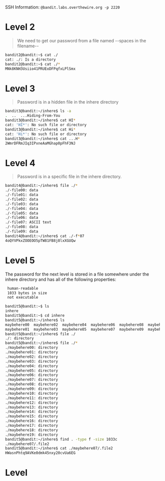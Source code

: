SSH Information: ``@bandit.labs.overthewire.org -p 2220``


# Level 2

> We need to get our password from a file named --spaces in the filename--

```bash
bandit2@bandit:~$ cat ./
cat: ./: Is a directory
bandit2@bandit:~$ cat ./*
MNk8KNH3Usiio41PRUEoDFPqfxLPlSmx
```

# Level 3 

> Password is in a hidden file in the inhere directory

```bash
bandit3@bandit:~/inhere$ ls -a
.  ..  ...Hiding-From-You
bandit3@bandit:~/inhere$ cat HI*
cat: 'HI*': No such file or directory
bandit3@bandit:~/inhere$ cat Hi*
cat: 'Hi*': No such file or directory
bandit3@bandit:~/inhere$ cat ...H*
2WmrDFRmJIq3IPxneAaMGhap0pFhF3NJ
```

# Level 4

> Password is in a specific file in the inhere directory.

```bash
bandit4@bandit:~/inhere$ file ./*
./-file00: data
./-file01: data
./-file02: data
./-file03: data
./-file04: data
./-file05: data
./-file06: data
./-file07: ASCII text
./-file08: data
./-file09: data
bandit4@bandit:~/inhere$ cat ./-f*07
4oQYVPkxZOOEOO5pTW81FB8j8lxXGUQw
```

# Level 5

The password for the next level is stored in a file somewhere under the inhere directory and has all of the following properties: 
```bash 
 human-readable
 1033 bytes in size
 not executable
```

```bash
bandit5@bandit:~$ ls
inhere
bandit5@bandit:~$ cd inhere
bandit5@bandit:~/inhere$ ls
maybehere00  maybehere02  maybehere04  maybehere06  maybehere08  maybehere10  maybehere12  maybehere14  maybehere16  maybehere18
maybehere01  maybehere03  maybehere05  maybehere07  maybehere09  maybehere11  maybehere13  maybehere15  maybehere17  maybehere19
bandit5@bandit:~/inhere$ file ./
./: directory
bandit5@bandit:~/inhere$ file ./*
./maybehere00: directory
./maybehere01: directory
./maybehere02: directory
./maybehere03: directory
./maybehere04: directory
./maybehere05: directory
./maybehere06: directory
./maybehere07: directory
./maybehere08: directory
./maybehere09: directory
./maybehere10: directory
./maybehere11: directory
./maybehere12: directory
./maybehere13: directory
./maybehere14: directory
./maybehere15: directory
./maybehere16: directory
./maybehere17: directory
./maybehere18: directory
./maybehere19: directory
bandit5@bandit:~/inhere$ find . -type f -size 1033c
./maybehere07/.file2
bandit5@bandit:~/inhere$ cat ./maybehere07/.file2
HWasnPhtq9AVKe0dmk45nxy20cvUa6EG
```


# Level

>

```bash

```


